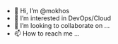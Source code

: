 - 👋 Hi, I’m @mokhos
- 👀 I’m interested in DevOps/Cloud
- 💞️ I’m looking to collaborate on ...
- 📫 How to reach me ...

<!---
mokhos/mokhos is a ✨ special ✨ repository because its `README.md` (this file) appears on your GitHub profile.
You can click the Preview link to take a look at your changes.
--->

